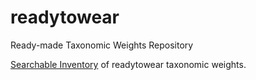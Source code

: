 # readytowear
Ready-made Taxonomic Weights Repository

[Searchable Inventory](./inventory.tsv) of readytowear taxonomic weights.
